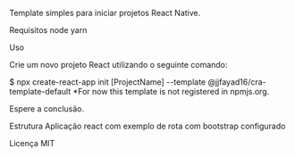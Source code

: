 Template simples para iniciar projetos React Native.

Requisitos
node
yarn

Uso

Crie um novo projeto React utilizando o seguinte comando:

$ npx create-react-app init [ProjectName] --template @jjfayad16/cra-template-default
*For now this template is not registered in npmjs.org. 

Espere a conclusão.

Estrutura
Aplicação react com exemplo de rota com bootstrap configurado

Licença
MIT
